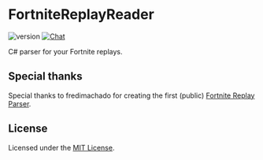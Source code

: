 # FortniteReplayReader

![version](https://img.shields.io/badge/version-1.0.0-brightgreen.svg) 
[![Chat](https://img.shields.io/badge/chat-on%20discord-7289da.svg)](https://discord.gg/p5CMqJC)

C# parser for your Fortnite replays.

## Special thanks
Special thanks to fredimachado for creating the first (public) [Fortnite Replay Parser](https://github.com/fredimachado/FortniteReplayReader).

## License
Licensed under the [MIT License](LICENSE).